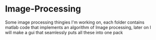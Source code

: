 # Image-Processing
Some image processing thingies I'm working on, each folder contains matlab code that implements an algorithm of Image processing, later
on I will make a gui that seamlessly puts all these into one pack
